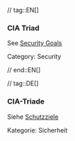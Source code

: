 // tag::EN[]
### CIA Triad

See [Security Goals](#term-security-goals)

Category: Security


// end::EN[]

// tag::DE[]
### CIA-Triade

Siehe [Schutzziele](#term-security-goals)

Kategorie: Sicherheit

